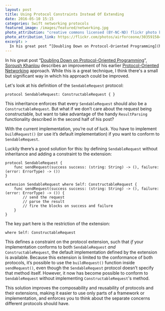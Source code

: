 ```yaml
---
layout: post
title: Using Protocol Constraints Instead Of Extending
date: 2016-05-10 15:15
categories: Swift networking protocols
featured_image: /images/featured/networking.jpg
photo_attribution: "creative commons licensed (BY-NC-ND) flickr photo by Air Force One"
photo_attribution_link: https://flickr.com/photos/airforceone/3035915842
excerpt: >
  In his great post “[Doubling Down on Protocol-Oriented Programming](http://khanlou.com/2016/05/protocol-oriented-programming/)”, Soroush Khanlou describes an improvement of his earlier Protocol-Oriented Networking approach. While this is a great technique, I think there's a small but significant way in which his approach could be improved.
---
```

In his great post “[Doubling Down on Protocol-Oriented Programming](http://khanlou.com/2016/05/protocol-oriented-programming/)”, [Soroush Khanlou](http://www.twitter.com/khanlou) describes an improvement of his earlier [Protocol-Oriented Networking](http://khanlou.com/2015/06/protocol-oriented-networking/) approach. While this is a great technique, I think there's a small but significant way in which his approach could be improved.

Let's look at his definition of the `SendableRequest` protocol:

```
protocol SendableRequest: ConstructableRequest { }
```

This inheritance enforces that every `SendableRequest` should also be a `ConstructableRequest`. But what if we don’t care about the request being constructable, but want to take advantage of the handy `ResultParsing` functionality described in the second half of his post?

With the current implementation, you’re out of luck. You have to implement `buildRequest()` (or use it’s default implementation) if you want to conform to `SendableRequest`.

Luckily there’s a good solution for this: by defining `SendableRequest` without inheritance and adding a constraint to the extension:

```
protocol SendableRequest {
	func sendRequest(success success: (string: String) -> (), failure: (error: ErrorType) -> ())
}

extension SendableRequest where Self: ConstructableRequest {
    func sendRequest(success success: (string: String) -> (), failure: (error: ErrorType) -> ()) {
        // send the request
        // parse the result
        // fire the blocks on success and failure
    }
}
```

The key part here is the restriction of the extension:

```
where Self: ConstructableRequest
```

This defines a constraint on the protocol extension, such that _if_ your implementation conforms to both `SendableRequest` _and_ `ConstructableRequest`, the default implementation defined by the extension is available. Because this extension is limited to the conformance of both protocols, it’s possible to use the `buildRequest()` function inside `sendRequest()`, even though the `SendableRequest` protocol doesn’t specify that method itself. However, it now has become possible to conform to `SendableRequest` without implementing `ConstructableRequest`'s method.

This solution improves the composability and reusability of protocols and their extensions, making it easier to use only parts of a framework or implementation, and enforces you to think about the separate concerns different protocols should have.
